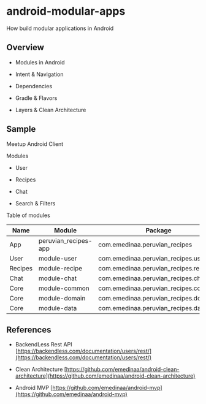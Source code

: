 # android-modular-apps

How build modular applications in Android 

## Overview 

- Modules in Android

- Intent & Navigation

- Dependencies

- Gradle & Flavors

- Layers & Clean Architecture

## Sample 

Meetup Android Client

Modules

- User 

- Recipes

- Chat

- Search & Filters

Table of modules

Name | Module  | Package 
------------ | ------------- | ------------- 
App | peruvian_recipes-app | com.emedinaa.peruvian_recipes
User | module-user | com.emedinaa.peruvian_recipes.user
Recipes | module-recipe | com.emedinaa.peruvian_recipes.recipe
Chat | module-chat | com.emedinaa.peruvian_recipes.chat
Core | module-common | com.emedinaa.peruvian_recipes.common
Core | module-domain | com.emedinaa.peruvian_recipes.domain
Core | module-data | com.emedinaa.peruvian_recipes.data

  
## References 

- BackendLess Rest API [https://backendless.com/documentation/users/rest/](https://backendless.com/documentation/users/rest/)

- Clean Architecture [https://github.com/emedinaa/android-clean-architecture](https://github.com/emedinaa/android-clean-architecture)

- Android MVP [https://github.com/emedinaa/android-mvp](https://github.com/emedinaa/android-mvp)
